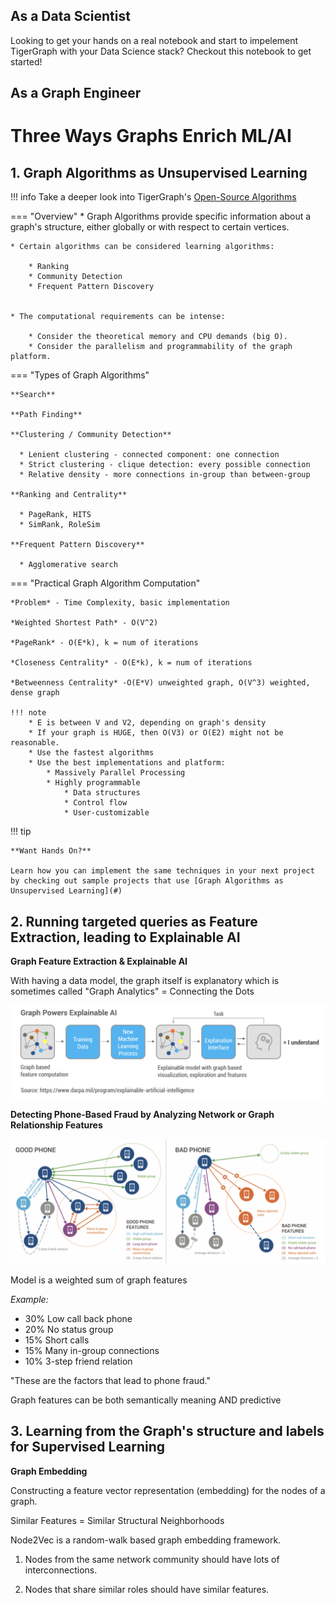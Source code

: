 

## As a Data Scientist 

Looking to get your hands on a real notebook and start to impelement TigerGraph with your Data Science stack? Checkout this notebook to get started!

<script src="https://gist.github.com/HerkTG/2f2ed0f40962ca5ffa9aac9ab3880b0f.js"></script>

## As a Graph Engineer

# Three Ways Graphs Enrich ML/AI

## 1. Graph Algorithms as Unsupervised Learning

!!! info
    Take a deeper look into TigerGraph's [Open-Source Algorithms](https://docs.tigergraph.com/tigergraph-platform-overview/graph-algorithm-library)

=== "Overview"
    * Graph Algorithms provide specific information about a graph's structure, either globally or with respect to certain vertices.

    * Certain algorithms can be considered learning algorithms:

        * Ranking
        * Community Detection
        * Frequent Pattern Discovery


    * The computational requirements can be intense:
      
        * Consider the theoretical memory and CPU demands (big O).
        * Consider the parallelism and programmability of the graph platform.


=== "Types of Graph Algorithms"

    **Search**

    **Path Finding**

    **Clustering / Community Detection**

      * Lenient clustering - connected component: one connection
      * Strict clustering - clique detection: every possible connection
      * Relative density - more connections in-group than between-group

    **Ranking and Centrality**

      * PageRank, HITS
      * SimRank, RoleSim

    **Frequent Pattern Discovery**

      * Agglomerative search

=== "Practical Graph Algorithm Computation"

    *Problem* - Time Complexity, basic implementation

    *Weighted Shortest Path* - O(V^2)

    *PageRank* - O(E*k), k = num of iterations

    *Closeness Centrality* - O(E*k), k = num of iterations

    *Betweenness Centrality* -O(E*V) unweighted graph, O(V^3) weighted, dense graph

    !!! note
        * E is between V and V2, depending on graph's density
        * If your graph is HUGE, then O(V3) or O(E2) might not be reasonable.
        * Use the fastest algorithms
        * Use the best implementations and platform:
            * Massively Parallel Processing
            * Highly programmable
                * Data structures
                * Control flow
                * User-customizable

!!! tip

    **Want Hands On?**

    Learn how you can implement the same techniques in your next project by checking out sample projects that use [Graph Algorithms as Unsupervised Learning](#)

## 2. Running targeted queries as Feature Extraction, leading to Explainable AI

**Graph Feature Extraction & Explainable AI**

With having a data model, the graph itself is explanatory which is sometimes called "Graph Analytics" = Connecting the Dots


![explain-ai-graph](/assets/images/explain-ai-graph.png)

**Detecting Phone-Based Fraud by Analyzing Network or Graph Relationship Features**

![good-bad-phone](/assets/images/gPhone-bPhone.png)

Model is a weighted sum of graph features

*Example:*

  * 30% Low call back phone
  * 20% No status group
  * 15% Short calls
  * 15% Many in-group connections
  * 10% 3-step friend relation

"These are the factors that lead to phone fraud."


Graph features can be both semantically meaning AND predictive

## 3. Learning from the Graph's structure and labels for Supervised Learning

**Graph Embedding**

Constructing a feature vector representation (embedding) for the nodes of a graph.

Similar Features = Similar Structural Neighborhoods

Node2Vec is a random-walk based graph embedding framework.

1. Nodes from the same network community should have lots of interconnections.

2. Nodes that share similar roles should have similar features.

